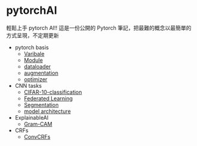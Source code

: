 # pytorchAI

輕鬆上手 pytorch AI!! 這是一份公開的 Pytorch 筆記，把最難的概念以最簡單的方式呈現，不定期更新

- pytorch basis
  - [Varibale](https://github.com/DongDong-Zoez/pytorchAI/blob/main/torch/Variable.ipynb)
  - [Module](https://github.com/DongDong-Zoez/pytorchAI/blob/main/torch/Module.ipynb)
  - [dataloader](https://github.com/DongDong-Zoez/pytorchAI/blob/main/torch/dataloader.ipynb)
  - [augmentation](https://github.com/DongDong-Zoez/pytorchAI/blob/main/torch/augmentation.ipynb)
  - [optimizer](https://github.com/DongDong-Zoez/pytorchAI/blob/main/torch/optimizer.ipynb)
- CNN tasks
  - [CIFAR-10-classification](https://github.com/DongDong-Zoez/pytorchAI/blob/main/CNN/CIFAR-10-classification.ipynb)
  - [Federated Learning](https://github.com/DongDong-Zoez/pytorchAI/blob/main/CNN/Federated%20Learning.ipynb)
  - [Segmentation](https://github.com/DongDong-Zoez/pytorchAI/blob/main/CNN/Segmentation.ipynb)
  - [model architecture](https://github.com/DongDong-Zoez/pytorchAI/blob/main/CNN/model%20architecture.ipynb)
- ExplainableAI
  - [Gram-CAM](https://github.com/DongDong-Zoez/pytorchAI/blob/main/ExplainableAI/GramCAM.ipynb)
- CRFs
  - [ConvCRFs](https://github.com/DongDong-Zoez/pytorchAI/blob/main/CRFs/CRFs.ipynb)
